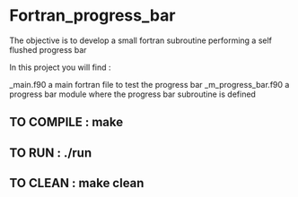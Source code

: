 # Fortran_progress_bar

The objective is to develop a small fortran subroutine performing a self flushed progress bar

In this project you will find :

_main.f90 a main fortran file to test the progress bar
_m_progress_bar.f90 a progress bar module where the progress bar subroutine is defined


## TO COMPILE : make

## TO RUN     : ./run

## TO CLEAN   : make clean
